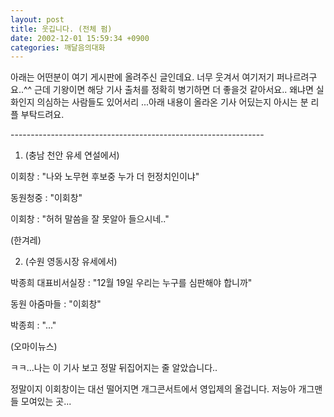 ```yaml
---
layout: post
title: 웃깁니다. (전체 펌)
date: 2002-12-01 15:59:34 +0900
categories: 깨달음의대화
---
```

아래는 어떤분이 여기 게시판에 올려주신 글인데요. 너무 웃겨서 여기저기 퍼나르려구요..^^ 근데 기왕이면 해당 기사 출처를 정확히 병기하면 더 좋을것 같아서요.. 왜냐면 실화인지 의심하는 사람들도 있어서리 ...아래 내용이 올라온 기사 어딨는지 아시는 분 리플 부탁드려요.
  
\---\---\---\---\---\---\---\---\---\---\---\---\---\---\---\---\---\---\---\---\---
  
1. (충남 천안 유세 연설에서)
  
이회창 : "나와 노무현 후보중 누가 더 헌정치인이냐"
  
동원청중 : "이회창"
  
이회창 : "허허 말씀을 잘 못알아 들으시네.."
  
(한겨레)
  

  
2. (수원 영동시장 유세에서)
  
박종희 대표비서실장 : "12월 19일 우리는 누구를 심판해야 합니까"
  
동원 아줌마들 : "이회창"
  
박종희 : "..."
  
(오마이뉴스)
  

  
ㅋㅋ...나는 이 기사 보고 정말 뒤집어지는 줄 알았습니다..
  
정말이지 이회창이는 대선 떨어지면 개그콘서트에서 영입제의 올겁니다. 저능아 개그맨들 모여있는 곳...